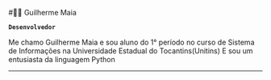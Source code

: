 #🧑‍💻 Guilherme Maia

**`Desenvolvedor`**

Me chamo Guilherme Maia e sou aluno do 1° período no curso de Sistema de Informações na Universidade Estadual do Tocantins(Unitins)
E sou um entusiasta da linguagem Python



---
